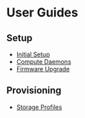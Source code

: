 # User Guides

## Setup

* [Initial Setup](initial-setup/readme.md)
* [Compute Daemons](compute-daemons/readme.md)
* [Firmware Upgrade](firmware-upgrade/readme.md)

## Provisioning

* [Storage Profiles](storage-profiles/readme.md)
